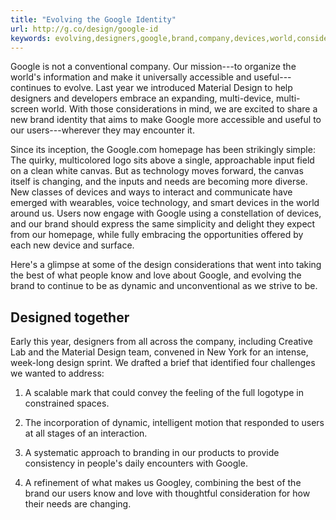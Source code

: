 ```yaml
---
title: "Evolving the Google Identity"
url: http://g.co/design/google-id
keywords: evolving,designers,google,brand,company,devices,world,considerations,identity,material,technology,design
---
```

Google is not a conventional company. Our mission---to organize the world's information and make it universally accessible and useful---continues to evolve. Last year we introduced Material Design to help designers and developers embrace an expanding, multi-device, multi-screen world. With those considerations in mind, we are excited to share a new brand identity that aims to make Google more accessible and useful to our users---wherever they may encounter it.

Since its inception, the Google.com homepage has been strikingly simple: The quirky, multicolored logo sits above a single, approachable input field on a clean white canvas. But as technology moves forward, the canvas itself is changing, and the inputs and needs are becoming more diverse. New classes of devices and ways to interact and communicate have emerged with wearables, voice technology, and smart devices in the world around us. Users now engage with Google using a constellation of devices, and our brand should express the same simplicity and delight they expect from our homepage, while fully embracing the opportunities offered by each new device and surface.

Here's a glimpse at some of the design considerations that went into taking the best of what people know and love about Google, and evolving the brand to continue to be as dynamic and unconventional as we strive to be.

Designed together
-----------------

Early this year, designers from all across the company, including Creative Lab and the Material Design team, convened in New York for an intense, week-long design sprint. We drafted a brief that identified four challenges we wanted to address:

1.  A scalable mark that could convey the feeling of the full logotype in constrained spaces.

2.  The incorporation of dynamic, intelligent motion that responded to users at all stages of an interaction.

3.  A systematic approach to branding in our products to provide consistency in people's daily encounters with Google.

4.  A refinement of what makes us Googley, combining the best of the brand our users know and love with thoughtful consideration for how their needs are changing.
